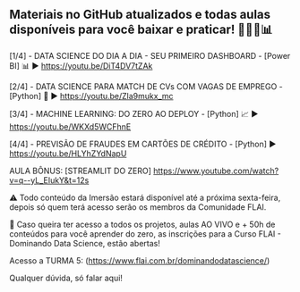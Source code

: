 ## Materiais no GitHub atualizados e todas aulas disponíveis para você baixar e praticar! 👩🏻‍💻📊

[1/4] - DATA SCIENCE DO DIA A DIA - SEU PRIMEIRO DASHBOARD - [Power BI] 📊
▶️ https://youtu.be/DiT4DV7tZAk

[2/4] - DATA SCIENCE PARA MATCH DE CVs COM VAGAS DE EMPREGO - [Python] 🐍
▶️ https://youtu.be/Zla9mukx_mc

[3/4] - MACHINE LEARNING: DO ZERO AO DEPLOY - [Python] 📈
▶️ https://youtu.be/WKXd5WCFhnE

[4/4] - PREVISÃO DE FRAUDES EM CARTÕES DE CRÉDITO - [Python]
▶️ https://youtu.be/HLYhZYdNapU

AULA BÔNUS: [STREAMLIT DO ZERO] https://www.youtube.com/watch?v=q--yL_EIukY&t=12s


⚠️ Todo conteúdo da Imersão estará disponível até a próxima sexta-feira, depois só quem terá acesso serão os membros da Comunidade FLAI.

🛑 Caso queira ter acesso a todos os projetos, aulas AO VIVO e + 50h de conteúdos para você aprender do zero, as inscrições para a Curso FLAI - Dominando Data Science, estão abertas!

Acesso a TURMA 5: (https://www.flai.com.br/dominandodatascience/)

Qualquer dúvida, só falar aqui! 
